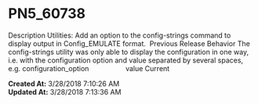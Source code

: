 # PN5_60738

Description Utilities: Add an option to the config-strings command to display output in Config_EMULATE format.  Previous Release Behavior The config-strings utility was only able to display the configuration in one way, i.e. with the configuration option and value separated by several spaces, e.g. configuration_option                   value Current  

**Created At:** 3/28/2018 7:10:26 AM  
**Updated At:** 3/28/2018 7:13:36 AM  

